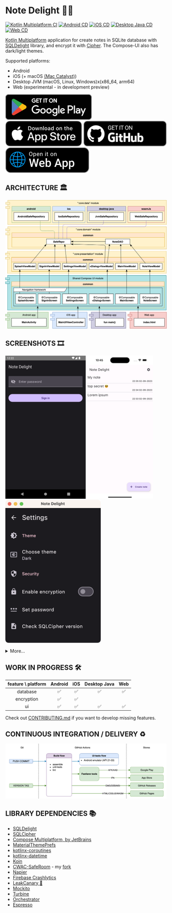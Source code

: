 # Note Delight 📝🔐

[![Kotlin Multiplatform CI](https://github.com/softartdev/NoteDelight/actions/workflows/kmp.yml/badge.svg)](https://github.com/softartdev/NoteDelight/actions/workflows/kmp.yml)
[![Android CD](https://github.com/softartdev/NoteDelight/actions/workflows/android.yml/badge.svg)](https://github.com/softartdev/NoteDelight/actions/workflows/android.yml)
[![iOS CD](https://github.com/softartdev/NoteDelight/actions/workflows/ios.yml/badge.svg)](https://github.com/softartdev/NoteDelight/actions/workflows/ios.yml)
[![Desktop Java CD](https://github.com/softartdev/NoteDelight/actions/workflows/desktop.yaml/badge.svg)](https://github.com/softartdev/NoteDelight/actions/workflows/desktop.yaml)
[![Web CD](https://github.com/softartdev/NoteDelight/actions/workflows/web.yml/badge.svg)](https://github.com/softartdev/NoteDelight/actions/workflows/web.yml)

[Kotlin Multiplatform](https://kotlinlang.org/lp/mobile/) application for create notes in SQLite
database with [SQLDelight](https://github.com/cashapp/sqldelight) library, and encrypt it
with [Cipher](https://www.zetetic.net/sqlcipher/). The Compose-UI also has dark/light themes.

Supported platforms:

- Android
- iOS (+ macOS [(Mac Catalyst)](https://developer.apple.com/mac-catalyst/))
- Desktop JVM (macOS, Linux, Windows)x(x86_64, arm64)
- Web (experimental - in development preview)

[![google_play_badge](docs/badges/badge-google-play.svg)](https://play.google.com/store/apps/details?id=com.softartdev.noteroom)
[![app_store_badge](docs/badges/badge-app-store.svg)](https://apps.apple.com/ge/app/note-delight/id6444444290)
[![github_badge](docs/badges/badge-github.svg)](https://github.com/softartdev/NoteDelight/releases)
[![web_badge](docs/badges/badge-web.svg)](https://softartdev.github.io/NoteDelight/)

## ARCHITECTURE 🏛

![Architecture blueprint for this project](docs/diagrams/architecture.png)

## SCREENSHOTS 🎞️

<img src="docs/screenshoots/android/dark/1.png" height="447"> <img src="docs/screenshoots/ios/light/5.png" height="447"> <img src="docs/screenshoots/desktop/dark/6.png" height="447">
<details>
    <summary>More…</summary>
    <p><img src="docs/screenshoots/android/dark/1.png" height="447"> <img src="docs/screenshoots/ios/dark/1.png" height="447"> <img src="docs/screenshoots/desktop/dark/1.png" height="447"></p>
    <p><img src="docs/screenshoots/android/light/1.png" height="447"> <img src="docs/screenshoots/ios/light/1.png" height="447"> <img src="docs/screenshoots/desktop/light/1.png" height="447"></p>
    <p><img src="docs/screenshoots/android/dark/2.png" height="447"> <img src="docs/screenshoots/ios/dark/2.png" height="447"> <img src="docs/screenshoots/desktop/dark/2.png" height="447"></p>
    <p><img src="docs/screenshoots/android/light/2.png" height="447"> <img src="docs/screenshoots/ios/light/2.png" height="447"> <img src="docs/screenshoots/desktop/light/2.png" height="447"></p>
    <p><img src="docs/screenshoots/android/dark/3.png" height="447"> <img src="docs/screenshoots/ios/dark/3.png" height="447"> <img src="docs/screenshoots/desktop/dark/3.png" height="447"></p>
    <p><img src="docs/screenshoots/android/light/3.png" height="447"> <img src="docs/screenshoots/ios/light/3.png" height="447"> <img src="docs/screenshoots/desktop/light/3.png" height="447"></p>
    <p><img src="docs/screenshoots/android/dark/4.png" height="447"> <img src="docs/screenshoots/ios/dark/4.png" height="447"> <img src="docs/screenshoots/desktop/dark/4.png" height="447"></p>
    <p><img src="docs/screenshoots/android/light/4.png" height="447"> <img src="docs/screenshoots/ios/light/4.png" height="447"> <img src="docs/screenshoots/desktop/light/4.png" height="447"></p>
    <p><img src="docs/screenshoots/android/dark/5.png" height="447"> <img src="docs/screenshoots/ios/dark/5.png" height="447"> <img src="docs/screenshoots/desktop/dark/5.png" height="447"></p>
    <p><img src="docs/screenshoots/android/light/5.png" height="447"> <img src="docs/screenshoots/ios/light/5.png" height="447"> <img src="docs/screenshoots/desktop/light/5.png" height="447"></p>
    <p><img src="docs/screenshoots/android/dark/6.png" height="447"> <img src="docs/screenshoots/ios/dark/6.png" height="447"> <img src="docs/screenshoots/desktop/dark/6.png" height="447"></p>
    <p><img src="docs/screenshoots/android/light/6.png" height="447"> <img src="docs/screenshoots/ios/light/6.png" height="447"> <img src="docs/screenshoots/desktop/light/6.png" height="447"></p>
    <p><img src="docs/screenshoots/android/dark/7.png" height="447"> <img src="docs/screenshoots/ios/dark/7.png" height="447"> <img src="docs/screenshoots/desktop/dark/7.png" height="447"></p>
    <p><img src="docs/screenshoots/android/light/7.png" height="447"> <img src="docs/screenshoots/ios/light/7.png" height="447"> <img src="docs/screenshoots/desktop/light/7.png" height="447"></p>
    <p><img src="docs/screenshoots/android/dark/8.png" height="447"> <img src="docs/screenshoots/ios/dark/8.png" height="447"> <img src="docs/screenshoots/desktop/dark/8.png" height="447"></p>
    <p><img src="docs/screenshoots/android/light/8.png" height="447"> <img src="docs/screenshoots/ios/light/8.png" height="447"> <img src="docs/screenshoots/desktop/light/8.png" height="447"></p>
</details>

## WORK IN PROGRESS 🛠

| feature \ platform | Android | iOS | Desktop Java | Web |
|:------------------:|:-------:|:---:|:------------:|:---:|
|      database      |    ✅    | ✅	  |      ✅	      |  ✅  |
|     encryption     |    ✅    | ✅ 	 |              |     |
|         ui         |    ✅    | ✅	  |      ✅	      |  ✅  |

Check out [CONTRIBUTING.md](/CONTRIBUTING.md) if you want to develop missing features.

## CONTINUOUS INTEGRATION / DELIVERY ♻️

![CI/CD workflows blueprint for this project](docs/diagrams/ci_cd.png)

## LIBRARY DEPENDENCIES 📚

- [SQLDelight](https://github.com/cashapp/sqldelight)
- [SQLCipher](https://github.com/sqlcipher/sqlcipher)
- [Compose Multiplatform, by JetBrains](https://github.com/JetBrains/compose-jb)
- [MaterialThemePrefs](https://github.com/softartdev/MaterialThemePrefs)
- [kotlinx-coroutines](https://github.com/Kotlin/kotlinx.coroutines)
- [kotlinx-datetime](https://github.com/Kotlin/kotlinx-datetime)
- [Koin](https://github.com/InsertKoinIO/koin)
- [CWAC-SafeRoom](https://github.com/commonsguy/cwac-saferoom) - my [fork](https://github.com/softartdev/cwac-saferoom)
- [Napier](https://github.com/AAkira/Napier)
- [Firebase Crashlytics](https://firebase.google.com/products/crashlytics)
- [LeakCanary 🐤](https://github.com/square/leakcanary)
- [Mockito](https://github.com/mockito/mockito)
- [Turbine](https://github.com/cashapp/turbine)
- [Orchestrator](https://developer.android.com/training/testing/instrumented-tests/androidx-test-libraries/runner#use-android)
- [Espresso](https://developer.android.com/training/testing/espresso)
